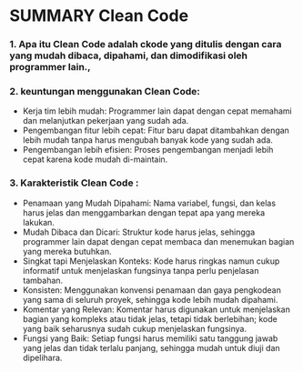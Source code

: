 #  SUMMARY Clean Code
### 1. Apa itu Clean Code adalah ckode yang ditulis dengan cara yang mudah dibaca, dipahami, dan dimodifikasi oleh programmer lain., 
### 2. keuntungan menggunakan Clean Code:
- Kerja tim lebih mudah: Programmer lain dapat dengan cepat memahami dan melanjutkan pekerjaan yang sudah ada.
- Pengembangan fitur lebih cepat: Fitur baru dapat ditambahkan dengan lebih mudah tanpa harus mengubah banyak kode yang sudah ada.
- Pengembangan lebih efisien: Proses pengembangan menjadi lebih cepat karena kode mudah di-maintain.

### 3. Karakteristik Clean Code : 
- Penamaan yang Mudah Dipahami: Nama variabel, fungsi, dan kelas harus jelas dan menggambarkan dengan tepat apa yang mereka lakukan.
- Mudah Dibaca dan Dicari: Struktur kode harus jelas, sehingga programmer lain dapat dengan cepat membaca dan menemukan bagian yang mereka butuhkan.
- Singkat tapi Menjelaskan Konteks: Kode harus ringkas namun cukup informatif untuk menjelaskan fungsinya tanpa perlu penjelasan tambahan.
- Konsisten: Menggunakan konvensi penamaan dan gaya pengkodean yang sama di seluruh proyek, sehingga kode lebih mudah dipahami.
- Komentar yang Relevan: Komentar harus digunakan untuk menjelaskan bagian yang kompleks atau tidak jelas, tetapi tidak berlebihan; kode yang baik seharusnya sudah cukup menjelaskan fungsinya.
- Fungsi yang Baik: Setiap fungsi harus memiliki satu tanggung jawab yang jelas dan tidak terlalu panjang, sehingga mudah untuk diuji dan dipelihara.